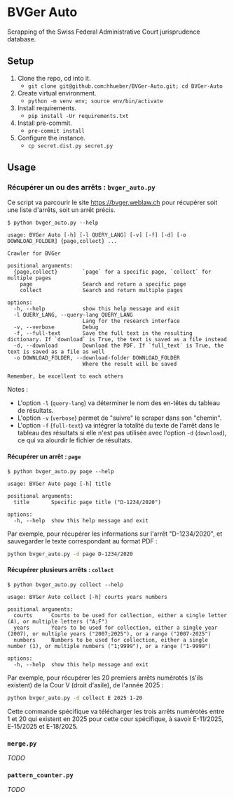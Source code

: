 # BVGer Auto

Scrapping of the Swiss Federal Administrative Court jurisprudence database.

## Setup

1. Clone the repo, cd into it.
    - `git clone git@github.com:hhueber/BVGer-Auto.git; cd BVGer-Auto`
2. Create virtual environment.
    - `python -m venv env; source env/bin/activate`
3. Install requirements.
    - `pip install -Ur requirements.txt`
4. Install pre-commit.
    - `pre-commit install`
5. Configure the instance.
    - `cp secret.dist.py secret.py`

## Usage

### Récupérer un ou des arrêts : `bvger_auto.py`

Ce script va parcourir le site https://bvger.weblaw.ch pour récupérer soit une liste d'arrêts, soit un arrêt précis.

```
$ python bvger_auto.py --help

usage: BVGer Auto [-h] [-l QUERY_LANG] [-v] [-f] [-d] [-o DOWNLOAD_FOLDER] {page,collect} ...

Crawler for BVGer

positional arguments:
  {page,collect}        `page` for a specific page, `collect` for multiple pages
    page                Search and return a specific page
    collect             Search and return multiple pages

options:
  -h, --help            show this help message and exit
  -l QUERY_LANG, --query-lang QUERY_LANG
                        Lang for the research interface
  -v, --verbose         Debug
  -f, --full-text       Save the full text in the resulting dictionary. If `download` is True, the text is saved as a file instead
  -d, --download        Download the PDF. If `full_text` is True, the text is saved as a file as well
  -o DOWNLOAD_FOLDER, --download-folder DOWNLOAD_FOLDER
                        Where the result will be saved

Remember, be excellent to each others
```

Notes :
- L'option `-l` (`query-lang`) va déterminer le nom des en-têtes du tableau de résultats.
- L'option `-v` (`verbose`) permet de "suivre" le scraper dans son "chemin".
- L'option `-f` (`full-text`) va intégrer la totalité du texte de l'arrêt dans le tableau des résultats si elle n'est pas utilisée avec l'option `-d` (`download`), ce qui va alourdir le fichier de résultats.

#### Récupérer un arrêt : `page`

```
$ python bvger_auto.py page --help

usage: BVGer Auto page [-h] title

positional arguments:
  title       Specific page title ("D-1234/2020")

options:
  -h, --help  show this help message and exit
```

Par exemple, pour récupérer les informations sur l'arrêt "D-1234/2020", et sauvegarder le texte correspondant au format PDF :

```bash
python bvger_auto.py -d page D-1234/2020
```

#### Récupérer plusieurs arrêts : `collect`

```
$ python bvger_auto.py collect --help

usage: BVGer Auto collect [-h] courts years numbers

positional arguments:
  courts      Courts to be used for collection, either a single letter (A), or multiple letters ("A;F")
  years       Years to be used for collection, either a single year (2007), or multiple years ("2007;2025"), or a range ("2007-2025")
  numbers     Numbers to be used for collection, either a single number (1), or multiple numbers ("1;9999"), or a range ("1-9999")

options:
  -h, --help  show this help message and exit
```

Par exemple, pour récupérer les 20 premiers arrêts numérotés (s'ils existent) de la Cour V (droit d'asile), de l'année 2025 :

```bash
python bvger_auto.py -d collect E 2025 1-20
```

Cette commande spécifique va télécharger les trois arrêts numérotés entre 1 et 20 qui existent en 2025 pour cette cour spécifique, à savoir E-11/2025, E-15/2025 et E-18/2025.

### `merge.py`

_TODO_

### `pattern_counter.py`

_TODO_